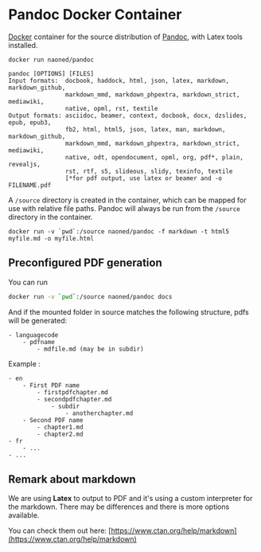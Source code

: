 # Pandoc Docker Container

[Docker](https://www.docker.io/) container for the source distribution of [Pandoc](http://johnmacfarlane.net/pandoc), with Latex tools installed.

    docker run naoned/pandoc

    pandoc [OPTIONS] [FILES]
    Input formats:  docbook, haddock, html, json, latex, markdown, markdown_github,
                    markdown_mmd, markdown_phpextra, markdown_strict, mediawiki,
                    native, opml, rst, textile
    Output formats: asciidoc, beamer, context, docbook, docx, dzslides, epub, epub3,
                    fb2, html, html5, json, latex, man, markdown, markdown_github,
                    markdown_mmd, markdown_phpextra, markdown_strict, mediawiki,
                    native, odt, opendocument, opml, org, pdf*, plain, revealjs,
                    rst, rtf, s5, slideous, slidy, texinfo, textile
                    [*for pdf output, use latex or beamer and -o FILENAME.pdf

A `/source` directory is created in the container, which can be mapped for use with relative file paths. Pandoc will always be run from the `/source` directory in the container.

    docker run -v `pwd`:/source naoned/pandoc -f markdown -t html5 myfile.md -o myfile.html

## Preconfigured PDF generation

You can run
```bash
docker run -v `pwd`:/source naoned/pandoc docs
```

And if the mounted folder in source matches the following structure, pdfs will be generated:
```
- languagecode
    - pdfname
        - mdfile.md (may be in subdir)
```

Example :
```
- en
    - First PDF name
        - firstpdfchapter.md
        - secondpdfchapter.md
            - subdir
                - anotherchapter.md
    - Second PDF name
        - chapter1.md
        - chapter2.md
- fr
    - ...
- ...
```

## Remark about markdown

We are using **Latex** to output to PDF and it's using a custom interpreter for the markdown.
There may be differences and there is more options available.

You can check them out here: [https://www.ctan.org/help/markdown](https://www.ctan.org/help/markdown)
